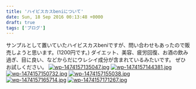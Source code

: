 ```yaml
---
title: 'ハイビスカスbeniについて'
date: Sun, 18 Sep 2016 00:13:48 +0000
draft: true
tags: ['ブログ']
---
```


サンプルとして置いていたハイビスカスbeniですが、問い合わせもあったので販売しようと思います。(1200円です。) ダイエット、美容、疲労回復、お酒の飲み過ぎ、目に良い、などからだにウレシイ成分が含まれているみたいです。 ぜひお試しください。 [![wp-1474157135047.jpg](//cafe-cooks.com/images/2016/09/wp-1474157135047-1024x578.jpg)](//cafe-cooks.com/images/2016/09/wp-1474157135047.jpg) [![wp-1474157144381.jpg](//cafe-cooks.com/images/2016/09/wp-1474157144381.jpg)](//cafe-cooks.com/images/2016/09/wp-1474157144381.jpg) [![wp-1474157150732.jpg](//cafe-cooks.com/images/2016/09/wp-1474157150732.jpg)](//cafe-cooks.com/images/2016/09/wp-1474157150732.jpg) [![wp-1474157155038.jpg](//cafe-cooks.com/images/2016/09/wp-1474157155038-1024x580.jpg)](//cafe-cooks.com/images/2016/09/wp-1474157155038.jpg) [![wp-1474157165714.jpg](//cafe-cooks.com/images/2016/09/wp-1474157165714-1024x568.jpg)](//cafe-cooks.com/images/2016/09/wp-1474157165714.jpg) [![wp-1474157171267.jpg](//cafe-cooks.com/images/2016/09/wp-1474157171267.jpg)](//cafe-cooks.com/images/2016/09/wp-1474157171267.jpg)